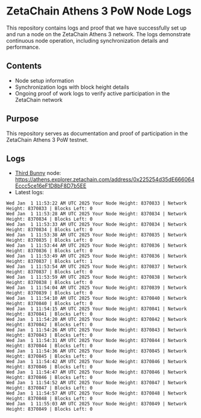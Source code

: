 # ZetaChain Athens 3 PoW Node Logs
This repository contains logs and proof that we have successfully set up and run a node on the ZetaChain Athens 3 network. The logs demonstrate continuous node operation, including synchronization details and performance.

## Contents
- Node setup information
- Synchronization logs with block height details
- Ongoing proof of work logs to verify active participation in the ZetaChain network

## Purpose
This repository serves as documentation and proof of participation in the ZetaChain Athens 3 PoW testnet.

## Logs

- [Third Bunny](https://thirdbunny.xyz/) node: https://athens.explorer.zetachain.com/address/0x225254d35dE666064Eccc5ce16eF1D8bF8D7b5EE
- Latest logs:
```
Wed Jan  1 11:53:22 AM UTC 2025 Your Node Height: 8370833 | Network Height: 8370833 | Blocks Left: 0
Wed Jan  1 11:53:28 AM UTC 2025 Your Node Height: 8370834 | Network Height: 8370834 | Blocks Left: 0
Wed Jan  1 11:53:33 AM UTC 2025 Your Node Height: 8370834 | Network Height: 8370834 | Blocks Left: 0
Wed Jan  1 11:53:38 AM UTC 2025 Your Node Height: 8370835 | Network Height: 8370835 | Blocks Left: 0
Wed Jan  1 11:53:44 AM UTC 2025 Your Node Height: 8370836 | Network Height: 8370836 | Blocks Left: 0
Wed Jan  1 11:53:49 AM UTC 2025 Your Node Height: 8370836 | Network Height: 8370837 | Blocks Left: 1
Wed Jan  1 11:53:54 AM UTC 2025 Your Node Height: 8370837 | Network Height: 8370837 | Blocks Left: 0
Wed Jan  1 11:53:59 AM UTC 2025 Your Node Height: 8370838 | Network Height: 8370838 | Blocks Left: 0
Wed Jan  1 11:54:04 AM UTC 2025 Your Node Height: 8370839 | Network Height: 8370839 | Blocks Left: 0
Wed Jan  1 11:54:10 AM UTC 2025 Your Node Height: 8370840 | Network Height: 8370840 | Blocks Left: 0
Wed Jan  1 11:54:15 AM UTC 2025 Your Node Height: 8370841 | Network Height: 8370841 | Blocks Left: 0
Wed Jan  1 11:54:20 AM UTC 2025 Your Node Height: 8370842 | Network Height: 8370842 | Blocks Left: 0
Wed Jan  1 11:54:26 AM UTC 2025 Your Node Height: 8370843 | Network Height: 8370843 | Blocks Left: 0
Wed Jan  1 11:54:31 AM UTC 2025 Your Node Height: 8370844 | Network Height: 8370844 | Blocks Left: 0
Wed Jan  1 11:54:36 AM UTC 2025 Your Node Height: 8370845 | Network Height: 8370845 | Blocks Left: 0
Wed Jan  1 11:54:42 AM UTC 2025 Your Node Height: 8370846 | Network Height: 8370846 | Blocks Left: 0
Wed Jan  1 11:54:47 AM UTC 2025 Your Node Height: 8370846 | Network Height: 8370846 | Blocks Left: 0
Wed Jan  1 11:54:52 AM UTC 2025 Your Node Height: 8370847 | Network Height: 8370847 | Blocks Left: 0
Wed Jan  1 11:54:57 AM UTC 2025 Your Node Height: 8370848 | Network Height: 8370848 | Blocks Left: 0
Wed Jan  1 11:55:03 AM UTC 2025 Your Node Height: 8370849 | Network Height: 8370849 | Blocks Left: 0
```
